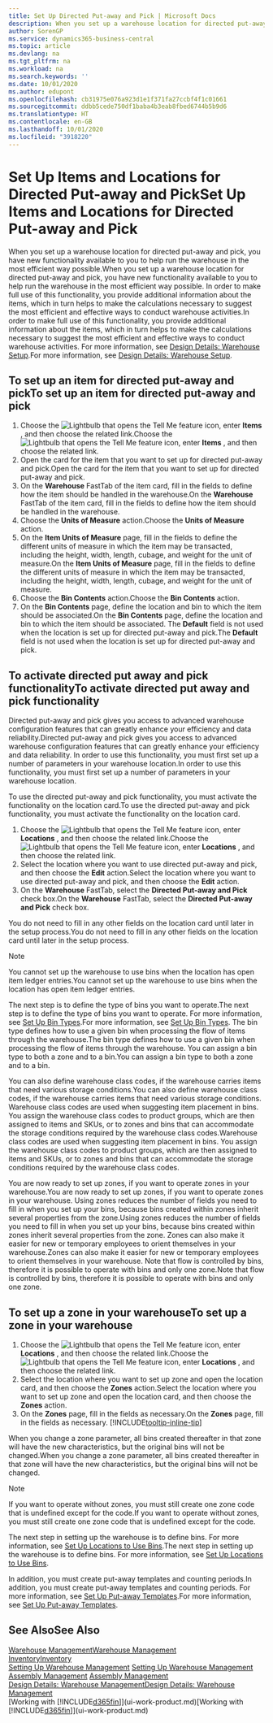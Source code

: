 ```yaml
---
title: Set Up Directed Put-away and Pick | Microsoft Docs
description: When you set up a warehouse location for directed put-away and pick, you have new functionality available to you to help run the warehouse in the most efficient way possible.
author: SorenGP
ms.service: dynamics365-business-central
ms.topic: article
ms.devlang: na
ms.tgt_pltfrm: na
ms.workload: na
ms.search.keywords: ''
ms.date: 10/01/2020
ms.author: edupont
ms.openlocfilehash: cb31975e076a923d1e1f371fa27ccbf4f1c01661
ms.sourcegitcommit: ddbb5cede750df1baba4b3eab8fbed6744b5b9d6
ms.translationtype: HT
ms.contentlocale: en-GB
ms.lasthandoff: 10/01/2020
ms.locfileid: "3918220"
---
```

# <a name="set-up-items-and-locations-for-directed-put-away-and-pick"></a><span data-ttu-id="7e43d-103">Set Up Items and Locations for Directed Put-away and Pick</span><span class="sxs-lookup"><span data-stu-id="7e43d-103">Set Up Items and Locations for Directed Put-away and Pick</span></span>
<span data-ttu-id="7e43d-104">When you set up a warehouse location for directed put-away and pick, you have new functionality available to you to help run the warehouse in the most efficient way possible.</span><span class="sxs-lookup"><span data-stu-id="7e43d-104">When you set up a warehouse location for directed put-away and pick, you have new functionality available to you to help run the warehouse in the most efficient way possible.</span></span> <span data-ttu-id="7e43d-105">In order to make full use of this functionality, you provide additional information about the items, which in turn helps to make the calculations necessary to suggest the most efficient and effective ways to conduct warehouse activities.</span><span class="sxs-lookup"><span data-stu-id="7e43d-105">In order to make full use of this functionality, you provide additional information about the items, which in turn helps to make the calculations necessary to suggest the most efficient and effective ways to conduct warehouse activities.</span></span> <span data-ttu-id="7e43d-106">For more information, see [Design Details: Warehouse Setup](design-details-warehouse-setup.md).</span><span class="sxs-lookup"><span data-stu-id="7e43d-106">For more information, see [Design Details: Warehouse Setup](design-details-warehouse-setup.md).</span></span>

## <a name="to-set-up-an-item-for-directed-put-away-and-pick"></a><span data-ttu-id="7e43d-107">To set up an item for directed put-away and pick</span><span class="sxs-lookup"><span data-stu-id="7e43d-107">To set up an item for directed put-away and pick</span></span>  
1.  <span data-ttu-id="7e43d-108">Choose the ![Lightbulb that opens the Tell Me feature](media/ui-search/search_small.png "Tell me what you want to do") icon, enter **Items** , and then choose the related link.</span><span class="sxs-lookup"><span data-stu-id="7e43d-108">Choose the ![Lightbulb that opens the Tell Me feature](media/ui-search/search_small.png "Tell me what you want to do") icon, enter **Items** , and then choose the related link.</span></span>  
2.  <span data-ttu-id="7e43d-109">Open the card for the item that you want to set up for directed put-away and pick.</span><span class="sxs-lookup"><span data-stu-id="7e43d-109">Open the card for the item that you want to set up for directed put-away and pick.</span></span>
3. <span data-ttu-id="7e43d-110">On the **Warehouse** FastTab of the item card, fill in the fields to define how the item should be handled in the warehouse.</span><span class="sxs-lookup"><span data-stu-id="7e43d-110">On the **Warehouse** FastTab of the item card, fill in the fields to define how the item should be handled in the warehouse.</span></span>  
4.  <span data-ttu-id="7e43d-111">Choose the **Units of Measure** action.</span><span class="sxs-lookup"><span data-stu-id="7e43d-111">Choose the **Units of Measure** action.</span></span>
5. <span data-ttu-id="7e43d-112">On the **Item Units of Measure** page, fill in the fields to define the different units of measure in which the item may be transacted, including the height, width, length, cubage, and weight for the unit of measure.</span><span class="sxs-lookup"><span data-stu-id="7e43d-112">On the **Item Units of Measure** page, fill in the fields to define the different units of measure in which the item may be transacted, including the height, width, length, cubage, and weight for the unit of measure.</span></span>
6. <span data-ttu-id="7e43d-113">Choose the **Bin Contents** action.</span><span class="sxs-lookup"><span data-stu-id="7e43d-113">Choose the **Bin Contents** action.</span></span>
7. <span data-ttu-id="7e43d-114">On the **Bin Contents** page, define the location and bin to which the item should be associated.</span><span class="sxs-lookup"><span data-stu-id="7e43d-114">On the **Bin Contents** page, define the location and bin to which the item should be associated.</span></span> <span data-ttu-id="7e43d-115">The **Default** field is not used when the location is set up for directed put-away and pick.</span><span class="sxs-lookup"><span data-stu-id="7e43d-115">The **Default** field is not used when the location is set up for directed put-away and pick.</span></span>  

## <a name="to-activate-directed-put-away-and-pick-functionality"></a><span data-ttu-id="7e43d-116">To activate directed put away and pick functionality</span><span class="sxs-lookup"><span data-stu-id="7e43d-116">To activate directed put away and pick functionality</span></span>  
<span data-ttu-id="7e43d-117">Directed put-away and pick gives you access to advanced warehouse configuration features that can greatly enhance your efficiency and data reliability.</span><span class="sxs-lookup"><span data-stu-id="7e43d-117">Directed put-away and pick gives you access to advanced warehouse configuration features that can greatly enhance your efficiency and data reliability.</span></span> <span data-ttu-id="7e43d-118">In order to use this functionality, you must first set up a number of parameters in your warehouse location.</span><span class="sxs-lookup"><span data-stu-id="7e43d-118">In order to use this functionality, you must first set up a number of parameters in your warehouse location.</span></span>  

<span data-ttu-id="7e43d-119">To use the directed put-away and pick functionality, you must activate the functionality on the location card.</span><span class="sxs-lookup"><span data-stu-id="7e43d-119">To use the directed put-away and pick functionality, you must activate the functionality on the location card.</span></span>    
1.  <span data-ttu-id="7e43d-120">Choose the ![Lightbulb that opens the Tell Me feature](media/ui-search/search_small.png "Tell me what you want to do") icon, enter **Locations** , and then choose the related link.</span><span class="sxs-lookup"><span data-stu-id="7e43d-120">Choose the ![Lightbulb that opens the Tell Me feature](media/ui-search/search_small.png "Tell me what you want to do") icon, enter **Locations** , and then choose the related link.</span></span>  
2.  <span data-ttu-id="7e43d-121">Select the location where you want to use directed put-away and pick, and then choose the **Edit** action.</span><span class="sxs-lookup"><span data-stu-id="7e43d-121">Select the location where you want to use directed put-away and pick, and then choose the **Edit** action.</span></span>  
3.  <span data-ttu-id="7e43d-122">On the **Warehouse** FastTab, select the **Directed Put-away and Pick** check box.</span><span class="sxs-lookup"><span data-stu-id="7e43d-122">On the **Warehouse** FastTab, select the **Directed Put-away and Pick** check box.</span></span>  

<span data-ttu-id="7e43d-123">You do not need to fill in any other fields on the location card until later in the setup process.</span><span class="sxs-lookup"><span data-stu-id="7e43d-123">You do not need to fill in any other fields on the location card until later in the setup process.</span></span>  

> [!NOTE]  
>  <span data-ttu-id="7e43d-124">You cannot set up the warehouse to use bins when the location has open item ledger entries.</span><span class="sxs-lookup"><span data-stu-id="7e43d-124">You cannot set up the warehouse to use bins when the location has open item ledger entries.</span></span>  

<span data-ttu-id="7e43d-125">The next step is to define the type of bins you want to operate.</span><span class="sxs-lookup"><span data-stu-id="7e43d-125">The next step is to define the type of bins you want to operate.</span></span> <span data-ttu-id="7e43d-126">For more information, see [Set Up Bin Types](warehouse-how-to-set-up-bin-types.md).</span><span class="sxs-lookup"><span data-stu-id="7e43d-126">For more information, see [Set Up Bin Types](warehouse-how-to-set-up-bin-types.md).</span></span> <span data-ttu-id="7e43d-127">The bin type defines how to use a given bin when processing the flow of items through the warehouse.</span><span class="sxs-lookup"><span data-stu-id="7e43d-127">The bin type defines how to use a given bin when processing the flow of items through the warehouse.</span></span> <span data-ttu-id="7e43d-128">You can assign a bin type to both a zone and to a bin.</span><span class="sxs-lookup"><span data-stu-id="7e43d-128">You can assign a bin type to both a zone and to a bin.</span></span>  

<span data-ttu-id="7e43d-129">You can also define warehouse class codes, if the warehouse carries items that need various storage conditions.</span><span class="sxs-lookup"><span data-stu-id="7e43d-129">You can also define warehouse class codes, if the warehouse carries items that need various storage conditions.</span></span> <span data-ttu-id="7e43d-130">Warehouse class codes are used when suggesting item placement in bins. You assign the warehouse class codes to product groups, which are then assigned to items and SKUs, or to zones and bins that can accommodate the storage conditions required by the warehouse class codes.</span><span class="sxs-lookup"><span data-stu-id="7e43d-130">Warehouse class codes are used when suggesting item placement in bins. You assign the warehouse class codes to product groups, which are then assigned to items and SKUs, or to zones and bins that can accommodate the storage conditions required by the warehouse class codes.</span></span>  

<span data-ttu-id="7e43d-131">You are now ready to set up zones, if you want to operate zones in your warehouse.</span><span class="sxs-lookup"><span data-stu-id="7e43d-131">You are now ready to set up zones, if you want to operate zones in your warehouse.</span></span> <span data-ttu-id="7e43d-132">Using zones reduces the number of fields you need to fill in when you set up your bins, because bins created within zones inherit several properties from the zone.</span><span class="sxs-lookup"><span data-stu-id="7e43d-132">Using zones reduces the number of fields you need to fill in when you set up your bins, because bins created within zones inherit several properties from the zone.</span></span> <span data-ttu-id="7e43d-133">Zones can also make it easier for new or temporary employees to orient themselves in your warehouse.</span><span class="sxs-lookup"><span data-stu-id="7e43d-133">Zones can also make it easier for new or temporary employees to orient themselves in your warehouse.</span></span> <span data-ttu-id="7e43d-134">Note that flow is controlled by bins, therefore it is possible to operate with bins and only one zone.</span><span class="sxs-lookup"><span data-stu-id="7e43d-134">Note that flow is controlled by bins, therefore it is possible to operate with bins and only one zone.</span></span>  

## <a name="to-set-up-a-zone-in-your-warehouse"></a><span data-ttu-id="7e43d-135">To set up a zone in your warehouse</span><span class="sxs-lookup"><span data-stu-id="7e43d-135">To set up a zone in your warehouse</span></span>  
1.  <span data-ttu-id="7e43d-136">Choose the ![Lightbulb that opens the Tell Me feature](media/ui-search/search_small.png "Tell me what you want to do") icon, enter **Locations** , and then choose the related link.</span><span class="sxs-lookup"><span data-stu-id="7e43d-136">Choose the ![Lightbulb that opens the Tell Me feature](media/ui-search/search_small.png "Tell me what you want to do") icon, enter **Locations** , and then choose the related link.</span></span>  
2.  <span data-ttu-id="7e43d-137">Select the location where you want to set up zone and open the location card, and then choose the **Zones** action.</span><span class="sxs-lookup"><span data-stu-id="7e43d-137">Select the location where you want to set up zone and open the location card, and then choose the **Zones** action.</span></span>  
3.  <span data-ttu-id="7e43d-138">On the **Zones** page, fill in the fields as necessary.</span><span class="sxs-lookup"><span data-stu-id="7e43d-138">On the **Zones** page, fill in the fields as necessary.</span></span> [!INCLUDE[tooltip-inline-tip](includes/tooltip-inline-tip_md.md)]  

<span data-ttu-id="7e43d-139">When you change a zone parameter, all bins created thereafter in that zone will have the new characteristics, but the original bins will not be changed.</span><span class="sxs-lookup"><span data-stu-id="7e43d-139">When you change a zone parameter, all bins created thereafter in that zone will have the new characteristics, but the original bins will not be changed.</span></span>  

> [!NOTE]  
>  <span data-ttu-id="7e43d-140">If you want to operate without zones, you must still create one zone code that is undefined except for the code.</span><span class="sxs-lookup"><span data-stu-id="7e43d-140">If you want to operate without zones, you must still create one zone code that is undefined except for the code.</span></span>  

<span data-ttu-id="7e43d-141">The next step in setting up the warehouse is to define bins. For more information, see [Set Up Locations to Use Bins](warehouse-how-to-set-up-locations-to-use-bins.md).</span><span class="sxs-lookup"><span data-stu-id="7e43d-141">The next step in setting up the warehouse is to define bins. For more information, see [Set Up Locations to Use Bins](warehouse-how-to-set-up-locations-to-use-bins.md).</span></span>  

<span data-ttu-id="7e43d-142">In addition, you must create put-away templates and counting periods.</span><span class="sxs-lookup"><span data-stu-id="7e43d-142">In addition, you must create put-away templates and counting periods.</span></span> <span data-ttu-id="7e43d-143">For more information, see [Set Up Put-away Templates](warehouse-how-to-set-up-put-away-templates.md).</span><span class="sxs-lookup"><span data-stu-id="7e43d-143">For more information, see [Set Up Put-away Templates](warehouse-how-to-set-up-put-away-templates.md).</span></span>  

## <a name="see-also"></a><span data-ttu-id="7e43d-144">See Also</span><span class="sxs-lookup"><span data-stu-id="7e43d-144">See Also</span></span>  
[<span data-ttu-id="7e43d-145">Warehouse Management</span><span class="sxs-lookup"><span data-stu-id="7e43d-145">Warehouse Management</span></span>](warehouse-manage-warehouse.md)  
[<span data-ttu-id="7e43d-146">Inventory</span><span class="sxs-lookup"><span data-stu-id="7e43d-146">Inventory</span></span>](inventory-manage-inventory.md)  
<span data-ttu-id="7e43d-147">[Setting Up Warehouse Management](warehouse-setup-warehouse.md)   </span><span class="sxs-lookup"><span data-stu-id="7e43d-147">[Setting Up Warehouse Management](warehouse-setup-warehouse.md)   </span></span>  
<span data-ttu-id="7e43d-148">[Assembly Management](assembly-assemble-items.md)  </span><span class="sxs-lookup"><span data-stu-id="7e43d-148">[Assembly Management](assembly-assemble-items.md)  </span></span>  
[<span data-ttu-id="7e43d-149">Design Details: Warehouse Management</span><span class="sxs-lookup"><span data-stu-id="7e43d-149">Design Details: Warehouse Management</span></span>](design-details-warehouse-management.md)  
<span data-ttu-id="7e43d-150">[Working with [!INCLUDE[d365fin](includes/d365fin_md.md)]](ui-work-product.md)</span><span class="sxs-lookup"><span data-stu-id="7e43d-150">[Working with [!INCLUDE[d365fin](includes/d365fin_md.md)]](ui-work-product.md)</span></span>  
